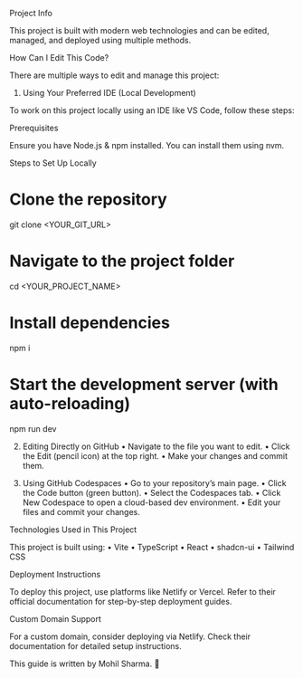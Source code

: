 Project Info

This project is built with modern web technologies and can be edited, managed, and deployed using multiple methods.

How Can I Edit This Code?

There are multiple ways to edit and manage this project:

1. Using Your Preferred IDE (Local Development)

To work on this project locally using an IDE like VS Code, follow these steps:

Prerequisites

Ensure you have Node.js & npm installed. You can install them using nvm.

Steps to Set Up Locally

# Clone the repository
git clone <YOUR_GIT_URL>

# Navigate to the project folder
cd <YOUR_PROJECT_NAME>

# Install dependencies
npm i

# Start the development server (with auto-reloading)
npm run dev

2. Editing Directly on GitHub
	•	Navigate to the file you want to edit.
	•	Click the Edit (pencil icon) at the top right.
	•	Make your changes and commit them.

3. Using GitHub Codespaces
	•	Go to your repository’s main page.
	•	Click the Code button (green button).
	•	Select the Codespaces tab.
	•	Click New Codespace to open a cloud-based dev environment.
	•	Edit your files and commit your changes.

Technologies Used in This Project

This project is built using:
	•	Vite
	•	TypeScript
	•	React
	•	shadcn-ui
	•	Tailwind CSS

Deployment Instructions

To deploy this project, use platforms like Netlify or Vercel.
Refer to their official documentation for step-by-step deployment guides.

Custom Domain Support

For a custom domain, consider deploying via Netlify.
Check their documentation for detailed setup instructions.

This guide is written by Mohil Sharma. 🚀
